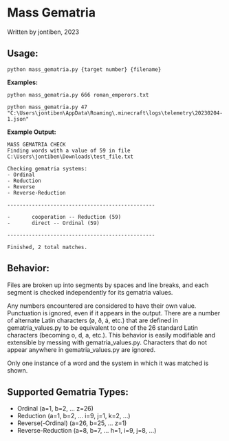 # Mass Gematria
Written by jontiben, 2023

## Usage:
`python mass_gematria.py {target number} {filename}`

**Examples:**

`python mass_gematria.py 666 roman_emperors.txt`

`python mass_gematria.py 47 "C:\Users\jontiben\AppData\Roaming\.minecraft\logs\telemetry\20230204-1.json"`

**Example Output:**

```
MASS GEMATRIA CHECK
Finding words with a value of 59 in file C:\Users\jontiben\Downloads\test_file.txt

Checking gematria systems:
- Ordinal
- Reduction
- Reverse
- Reverse-Reduction

------------------------------------------------

-       cooperation -- Reduction (59)
-       direct -- Ordinal (59)

------------------------------------------------

Finished, 2 total matches.
```

## Behavior:
Files are broken up into segments by spaces and line breaks, and each segment is checked independently for its gematria values. 

Any numbers encountered are considered to have their own value. Punctuation is ignored, even if it appears in the output. There are a number of alternate Latin characters (ø, ð, á, etc.) that are defined in gematria_values.py to be equivalent to one of the 26 standard Latin characters (becoming o, d, a, etc.). This behavior is easily modifiable and extensible by messing with gematria_values.py. Characters that do not appear anywhere in gematria_values.py are ignored. 

Only one instance of a word and the system in which it was matched is shown.

## Supported Gematria Types:
- Ordinal (a=1, b=2, ... z=26)
- Reduction (a=1, b=2, ... i=9, j=1, k=2, ...)
- Reverse(-Ordinal) (a=26, b=25, ... z=1)
- Reverse-Reduction (a=8, b=7, ... h=1, i=9, j=8, ...)

